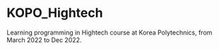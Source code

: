 # KOPO_Hightech
Learning programming in Hightech course at Korea Polytechnics, from March 2022 to Dec 2022.
